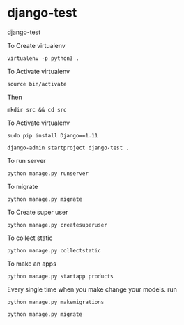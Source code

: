 # django-test
django-test

To Create virtualenv

```
virtualenv -p python3 .
```

To Activate virtualenv

```
source bin/activate
```

Then

```
mkdir src && cd src
```

To Activate virtualenv

```
sudo pip install Django==1.11
```
```
django-admin startproject django-test .
```

To run server

```
python manage.py runserver
```

To migrate

```
python manage.py migrate
```

To Create super user

```
python manage.py createsuperuser

```

To collect static

```
python manage.py collectstatic
```

To make an apps

```
python manage.py startapp products
```

Every single time when you make change your models. run

```
python manage.py makemigrations
```
```
python manage.py migrate
```
